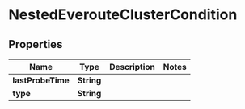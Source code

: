 

# NestedEverouteClusterCondition


## Properties

Name | Type | Description | Notes
------------ | ------------- | ------------- | -------------
**lastProbeTime** | **String** |  | 
**type** | **String** |  | 



